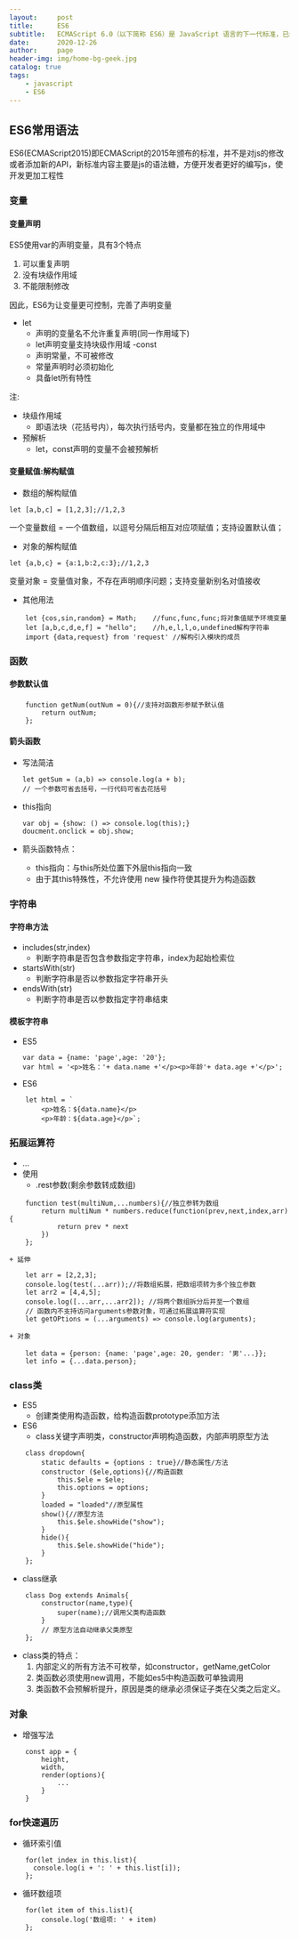 ```yaml
---
layout:     post
title:      ES6
subtitle:   ECMAScript 6.0（以下简称 ES6）是 JavaScript 语言的下一代标准，已经在 2015 年 6 月正式发布了。它的目标，是使得 JavaScript 语言可以用来编写复杂的大型应用程序，成为企业级开发语言。
date:       2020-12-26
author:     page
header-img: img/home-bg-geek.jpg
catalog: true
tags:
    - javascript
    - ES6
---
```


## ES6常用语法
ES6(ECMAScript2015)即ECMAScript的2015年颁布的标准，并不是对js的修改或者添加新的API，新标准内容主要是js的语法糖，方便开发者更好的编写js，使开发更加工程性

### 变量
#### 变量声明
ES5使用var的声明变量，具有3个特点

1. 可以重复声明
2. 没有块级作用域
3. 不能限制修改

因此，ES6为让变量更可控制，完善了声明变量

- let
    + 声明的变量名不允许重复声明(同一作用域下)
    + let声明变量支持块级作用域
-const
    + 声明常量，不可被修改
    + 常量声明时必须初始化
    + 具备let所有特性

注:

- 块级作用域
    + 即语法块（花括号内），每次执行括号内，变量都在独立的作用域中
- 预解析
    + let，const声明的变量不会被预解析


#### 变量赋值:解构赋值
- 数组的解构赋值  
```
let [a,b,c] = [1,2,3];//1,2,3  
```
一个变量数组 = 一个值数组，以逗号分隔后相互对应项赋值；支持设置默认值；  

- 对象的解构赋值  
```
let {a,b,c} = {a:1,b:2,c:3};//1,2,3
```
变量对象 = 变量值对象，不存在声明顺序问题；支持变量新别名对值接收  

- 其他用法
```
    let {cos,sin,random} = Math;    //func,func,func;将对象值赋予环境变量 
    let [a,b,c,d,e,f] = "hello";    //h,e,l,l,o,undefined解构字符串
    import {data,request} from 'request' //解构引入模块的成员
```

### 函数
#### 参数默认值
```
    function getNum(outNum = 0){//支持对函数形参赋予默认值
        return outNum;
    };
```
#### 箭头函数
- 写法简洁
    ```
    let getSum = (a,b) => console.log(a + b);
    // 一个参数可省去括号，一行代码可省去花括号
    ```
- this指向
    ```
    var obj = {show: () => console.log(this);}
    doucment.onclick = obj.show;
    ```

- 箭头函数特点：
    + this指向：与this所处位置下外层this指向一致
    + 由于其this特殊性，不允许使用 new 操作符使其提升为构造函数

### 字符串
#### 字符串方法
- includes(str,index)
    + 判断字符串是否包含参数指定字符串，index为起始检索位  
- startsWith(str)
    + 判断字符串是否以参数指定字符串开头
- endsWith(str)
    + 判断字符串是否以参数指定字符串结束

#### 模板字符串
- ES5
    ```
    var data = {name: 'page',age: '20'};
    var html = '<p>姓名：'+ data.name +'</p><p>年龄'+ data.age +'</p>';
    ```
- ES6
```
    let html = `
        <p>姓名：${data.name}</p>
        <p>年龄：${data.age}</p>`;
```

### 拓展运算符
- ...
- 使用
    + .rest参数(剩余参数转成数组)
```
    function test(multiNum,...numbers){//独立参转为数组
        return multiNum * numbers.reduce(function(prev,next,index,arr){
            return prev * next
        })
    };
```
    + 延伸
```
    let arr = [2,2,3];
    console.log(test(...arr));//将数组拓展，把数组项转为多个独立参数
    let arr2 = [4,4,5];
    console.log([...arr,...arr2]); //将两个数组拆分后并至一个数组
    // 函数内不支持访问arguments参数对象，可通过拓展运算符实现
    let getOPtions = (...arguments) => console.log(arguments);
```
    + 对象
```
    let data = {person: {name: 'page',age: 20, gender: '男'...}};
    let info = {...data.person};
```

### class类
- ES5
    + 创建类使用构造函数，给构造函数prototype添加方法
- ES6
    + class关键字声明类，constructor声明构造函数，内部声明原型方法
```
    class dropdown{
        static defaults = {options : true}//静态属性/方法
        constructor ($ele,options){//构造函数
            this.$ele = $ele;
            this.options = options;
        }
        loaded = "loaded"//原型属性
        show(){//原型方法
            this.$ele.showHide("show");
        }
        hide(){
            this.$ele.showHide("hide");
        }
    };
```

- class继承
```
    class Dog extends Animals{
        constructor(name,type){
            super(name);//调用父类构造函数
        }
        // 原型方法自动继承父类原型
    };
```

- class类的特点：
    1. 内部定义的所有方法不可枚举，如constructor，getName,getColor
    2. 类函数必须使用new调用，不能如es5中构造函数可单独调用
    3. 类函数不会预解析提升，原因是类的继承必须保证子类在父类之后定义。

### 对象
- 增强写法
```
    const app = {
        height,
        width,
        render(options){
            ...
        }
    }
```

### for快速遍历
- 循环索引值
```
    for(let index in this.list){
      console.log(i + ': ' + this.list[i]);
    };
```
- 循环数组项
```
    for(let item of this.list){
        console.log('数组项: ' + item)
    };
```

